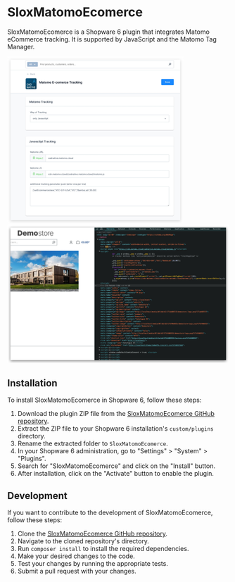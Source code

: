 # SloxMatomoEcomerce
SloxMatomoEcomerce is a Shopware 6 plugin that integrates Matomo eCommerce tracking. It is supported by JavaScript and the Matomo Tag Manager.

<img src="./_preview/Xnip2024-06-14_15-24-19.jpg" width="400"><img src="./_preview/Xnip2024-06-14_15-25-10.jpg" width="600">

## Installation
To install SloxMatomoEcomerce in Shopware 6, follow these steps:
1. Download the plugin ZIP file from the [SloxMatomoEcomerce GitHub repository](https://github.com/SloxSoft/SloxMatomoEcomerce/releases).
2. Extract the ZIP file to your Shopware 6 installation's `custom/plugins` directory.
3. Rename the extracted folder to `SloxMatomoEcomerce`.
4. In your Shopware 6 administration, go to "Settings" > "System" > "Plugins".
5. Search for "SloxMatomoEcomerce" and click on the "Install" button.
6. After installation, click on the "Activate" button to enable the plugin.

## Development
If you want to contribute to the development of SloxMatomoEcomerce, follow these steps:
1. Clone the [SloxMatomoEcomerce GitHub repository](https://github.com/SloxSoft/SloxMatomoEcomerce).
2. Navigate to the cloned repository's directory.
3. Run `composer install` to install the required dependencies.
4. Make your desired changes to the code.
5. Test your changes by running the appropriate tests.
6. Submit a pull request with your changes.


